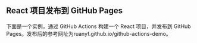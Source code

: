 ## React 项目发布到 GitHub Pages

下面是一个实例，通过 GitHub Actions 构建一个 React 项目，并发布到 GitHub Pages。发布后的参考网址为ruanyf.github.io/github-actions-demo。



